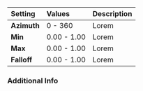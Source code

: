 | Setting     | Values      | Description |
| :---------- | :---------- | :---------- |
| **Azimuth** | 0 - 360     | Lorem |
| **Min**     | 0.00 - 1.00 | Lorem |
| **Max**     | 0.00 - 1.00 | Lorem |
| **Falloff** | 0.00 - 1.00 | Lorem |

### Additional Info

